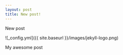 ```yaml
---
layout: post
title: New post!
---
```


New post

![_config.yml]({{ site.baseurl }}/images/jekyll-logo.png)

My awesome post
